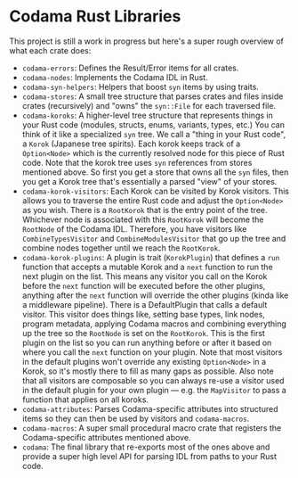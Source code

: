 # Codama Rust Libraries

This project is still a work in progress but here's a super rough overview of what each crate does:

- `codama-errors`: Defines the Result/Error items for all crates.
- `codama-nodes`: Implements the Codama IDL in Rust.
- `codama-syn-helpers`: Helpers that boost `syn` items by using traits.
- `codama-stores`: A small tree structure that parses crates and files inside crates (recursively) and "owns" the `syn::File` for each traversed file.
- `codama-koroks`: A higher-level tree structure that represents things in your Rust code (modules, structs, enums, variants, types, etc.) You can think of it like a specialized `syn` tree. We call a "thing in your Rust code", a `Korok` (Japanese tree spirits). Each korok keeps track of a `Option<Node>` which is the currently resolved node for this piece of Rust code. Note that the korok tree uses `syn` references from stores mentioned above. So first you get a store that owns all the `syn` files, then you get a Korok tree that's essentially a parsed "view" of your stores.
- `codama-korok-visitors`: Each Korok can be visited by Korok visitors. This allows you to traverse the entire Rust code and adjust the `Option<Node>` as you wish. There is a `RootKorok` that is the entry point of the tree. Whichever node is associated with this `RootKorok` will become the `RootNode` of the Codama IDL. Therefore, you have visitors like `CombineTypesVisitor` and `CombineModulesVisitor` that go up the tree and combine nodes together until we reach the `RootKorok`.
- `codama-korok-plugins`: A plugin is trait (`KorokPlugin`) that defines a `run` function that accepts a mutable Korok and a `next` function to run the next plugin on the list. This means any visitor you call on the Korok before the `next` function will be executed before the other plugins, anything after the `next` function will override the other plugins (kinda like a middleware pipeline). There is a DefaultPlugin that calls a default visitor. This visitor does things like, setting base types, link nodes, program metadata, applying Codama macros and combining everything up the tree so the `RootNode` is set on the `RootKorok`. This is the first plugin on the list so you can run anything before or after it based on where you call the `next` function on your plugin. Note that most visitors in the default plugins won't override any existing `Option<Node>` in a Korok, so it's mostly there to fill as many gaps as possible. Also note that all visitors are composable so you can always re-use a visitor used in the default plugin for your own plugin — e.g. the `MapVisitor` to pass a function that applies on all koroks.
- `codama-attributes`: Parses Codama-specific attributes into structured items so they can then be used by visitors and `codama-macros`.
- `codama-macros`: A super small procedural macro crate that registers the Codama-specific attributes mentioned above.
- `codama`: The final library that re-exports most of the ones above and provide a super high level API for parsing IDL from paths to your Rust code.
